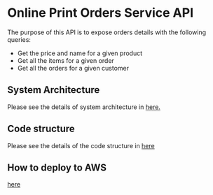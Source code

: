 # Online Print Orders Service API

The purpose of this API is to expose orders details with the following queries:
* Get the price and name for a given product
* Get all the items for a given order
* Get all the orders for a given customer


## System Architecture
Please see the details of system architecture in [here.](../blob/main/system-architecture.md)

## Code structure
Please see the details of the code structure in [here](../blob/main/code-structure.md)

## How to deploy to AWS
  [here](../SAM.md)

